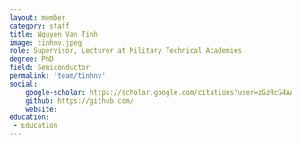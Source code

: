 ```yaml
---
layout: member
category: staff
title: Nguyen Van Tinh
image: tinhnv.jpeg
role: Supervisor, Lecturer at Military Technical Academies
degree: PhD
field: Semiconductor
permalink: 'team/tinhnv'
social:
    google-scholar: https://scholar.google.com/citations?user=zGzRcG4AAAAJ&hl=vi
    github: https://github.com/
    website: 
education:
 - Education
---
```

